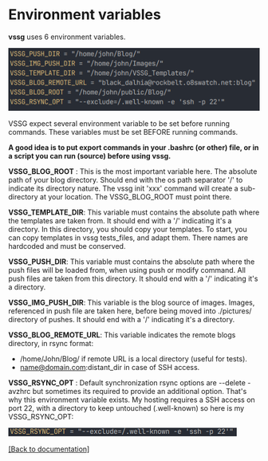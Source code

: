 # Environment variables

**vssg** uses 6 environment variables.

![Terminal](./pictures/env.png "The env command from blog's directory.")

VSSG expect several environment variable to be set before running commands. These variables must be set BEFORE
running commands.

**A good idea is to put export commands in your .bashrc (or other) file, or in a script you can run (source) before using vssg.**

**VSSG_BLOG_ROOT** : This is the most important variable here. The absolute path of your blog directory. Should
end with the os path separator '/' to indicate its directory nature. The vssg init 'xxx' command will create a
sub-directory at your location. The VSSG_BLOG_ROOT must point there.

**VSSG_TEMPLATE_DIR**: This variable must contains the absolute path where the templates are taken from.
It should end with a '/' indicating it's a directory. In this directory, you should copy your templates.
To start, you can copy templates in vssg tests_files, and adapt them. There names are hardcoded and must be
conserved.

**VSSG_PUSH_DIR**: This variable must contains the absolute path where the push files will be loaded from, when
using push or modify command. All push files are taken from this directory. It should end with a '/' indicating
it's a directory.

**VSSG_IMG_PUSH_DIR**: This variable is the blog source of images. Images, referenced in push file are taken here,
before being moved into ./pictures/ directory of pushes. It should end with a '/' indicating it's a directory.

**VSSG_BLOG_REMOTE_URL**: This variable indicates the remote blogs directory, in rsync format:
- /home/John/Blog/   if remote URL is a local directory (useful for tests).
- name@domain.com:distant_dir  in case of SSH access.

**VSSG_RSYNC_OPT** : Default synchronization rsync options are --delete -avzhrc but sometimes its required to provide
an additional option. That's why this environment variable exists. My hosting requires a SSH access on port 22, with a directory to
keep untouched (.well-known) so here is my VSSG_RSYNC_OPT:

![Terminal](pictures/rsync_opt.png "VSSG_RSYNC_OPT env example")

[[Back to documentation]](../README.md)
